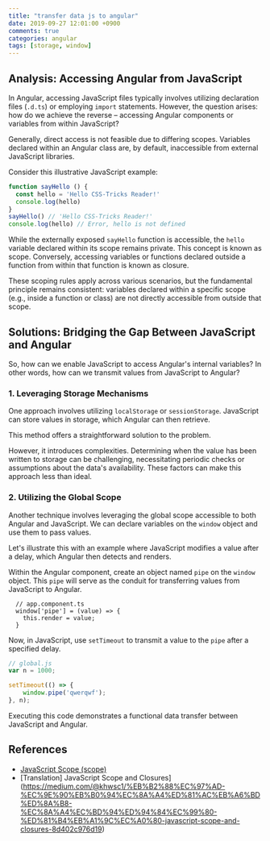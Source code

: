 ```yaml
---
title: "transfer data js to angular"
date: 2019-09-27 12:01:00 +0900
comments: true
categories: angular
tags: [storage, window]
---
```


## Analysis: Accessing Angular from JavaScript

In Angular, accessing JavaScript files typically involves utilizing declaration files (`.d.ts`) or employing `import` statements. However, the question arises: how do we achieve the reverse – accessing Angular components or variables from within JavaScript?

Generally, direct access is not feasible due to differing scopes. Variables declared within an Angular class are, by default, inaccessible from external JavaScript libraries.

Consider this illustrative JavaScript example:

```jsx
function sayHello () {
  const hello = 'Hello CSS-Tricks Reader!'
  console.log(hello)
}
sayHello() // 'Hello CSS-Tricks Reader!'
console.log(hello) // Error, hello is not defined
```

While the externally exposed `sayHello` function is accessible, the `hello` variable declared within its scope remains private. This concept is known as scope. Conversely, accessing variables or functions declared outside a function from within that function is known as closure.

These scoping rules apply across various scenarios, but the fundamental principle remains consistent: variables declared within a specific scope (e.g., inside a function or class) are not directly accessible from outside that scope.

## Solutions: Bridging the Gap Between JavaScript and Angular

So, how can we enable JavaScript to access Angular's internal variables? In other words, how can we transmit values from JavaScript to Angular?

### 1. Leveraging Storage Mechanisms

One approach involves utilizing `localStorage` or `sessionStorage`. JavaScript can store values in storage, which Angular can then retrieve.

This method offers a straightforward solution to the problem.

However, it introduces complexities. Determining when the value has been written to storage can be challenging, necessitating periodic checks or assumptions about the data's availability. These factors can make this approach less than ideal.

### 2. Utilizing the Global Scope

Another technique involves leveraging the global scope accessible to both Angular and JavaScript. We can declare variables on the `window` object and use them to pass values.

Let's illustrate this with an example where JavaScript modifies a value after a delay, which Angular then detects and renders.

Within the Angular component, create an object named `pipe` on the `window` object. This `pipe` will serve as the conduit for transferring values from JavaScript to Angular.

```tsx
  // app.component.ts
  window['pipe'] = (value) => { 
    this.render = value;
  }    
```

Now, in JavaScript, use `setTimeout` to transmit a value to the `pipe` after a specified delay.

```jsx
// global.js
var n = 1000;

setTimeout(() => {
	window.pipe('qwerqwf');
}, n);
```

Executing this code demonstrates a functional data transfer between JavaScript and Angular.

## References

- [JavaScript Scope (scope)](https://yuddomack.tistory.com/entry/%EC%9E%90%EB%B0%94%EC%8A%A4%ED%81%AC%EB%A6%BD%ED%8A%B8-%EC%8A%A4%EC%BD%94%ED%94%84scope)
- [Translation] JavaScript Scope and Closures](https://medium.com/@khwsc1/%EB%B2%88%EC%97%AD-%EC%9E%90%EB%B0%94%EC%8A%A4%ED%81%AC%EB%A6%BD%ED%8A%B8-%EC%8A%A4%EC%BD%94%ED%94%84%EC%99%80-%ED%81%B4%EB%A1%9C%EC%A0%80-javascript-scope-and-closures-8d402c976d19)